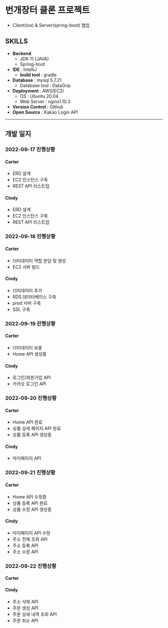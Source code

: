 # 번개장터 클론 프로젝트
- Client(ios) & Server(spring-boot) 협업

## SKILLS
- **Backend**
  - JDK 11 (JAVA)
  - Spring-boot
- **IDE** : IntelliJ
  - **build tool** : gradle
- **Database** : mysql 5.7.21
  - Database tool : DataGrip
- **Deployment** : AWS(EC2)
  - OS : Ubuntu 20.04
  - Web Server : nginx1.10.3
- **Version Control** : Github
- **Open Source** : Kakao Login API

- - - 

## 개발 일지
### 2022-09-17 진행상황
#### Carter
- ERD 설계
- EC2 인스턴스 구축
- REST API 리스트업
#### Cindy
- ERD 설계
- EC2 인스턴스 구축
- REST API 리스트업

### 2022-09-18 진행상황
#### Carter
- 더미데이터 역할 분담 및 생성
- EC2 서버 빌드
#### Cindy
- 더미데이터 추가
- RDS 데이터베이스 구축
- prod 서버 구축
- SSL 구축

### 2022-09-19 진행상황
#### Carter
- 더미데이터 보충
- Home API 생성중
#### Cindy
- 로그인/회원가입 API
- 카카오 로그인 API

### 2022-09-20 진행상황
#### Carter
- Home API 완료
- 상품 상세 페이지 API 완료
- 상품 등록 API 생성중
#### Cindy
- 마이페이지 API

### 2022-09-21 진행상황
#### Carter
- Home API 수정중
- 상품 등록 API 완료
- 상품 수정 API 생성중

#### Cindy
- 마이페이지 API 수정
- 주소 전체 조회 API
- 주소 등록 API
- 주소 수정 API

### 2022-09-22 진행상황
#### Carter

#### Cindy
- 주소 삭제 API
- 주문 생성 API
- 주문 상세 내역 조회 API
- 주문 취소 API

